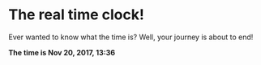 # The real time clock!

Ever wanted to know what the time is? Well, your journey is about to end!

**The time is Nov 20, 2017, 13:36**